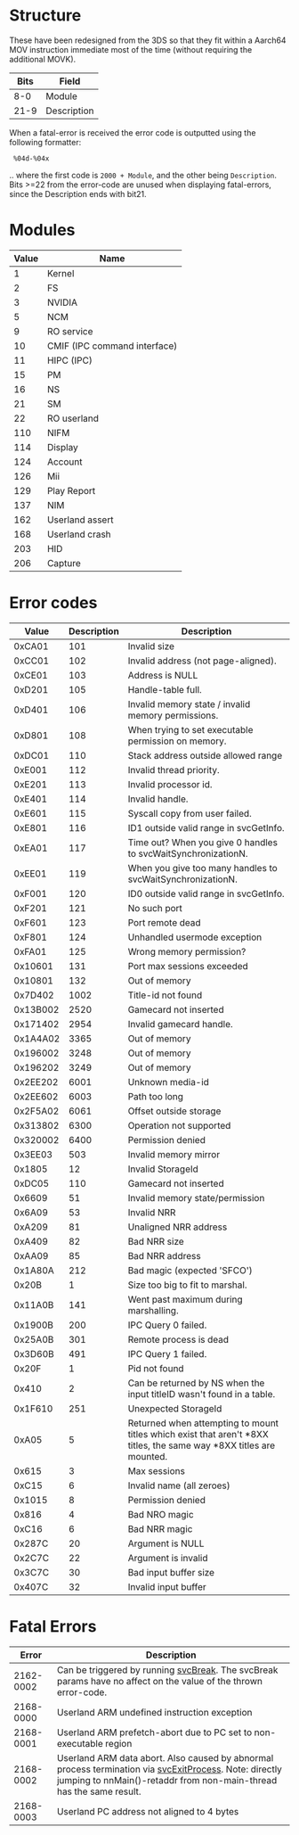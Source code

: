 # Structure

These have been redesigned from the 3DS so that they fit within a
Aarch64 MOV instruction immediate most of the time (without requiring
the additional MOVK).

| Bits | Field       |
| ---- | ----------- |
| 8-0  | Module      |
| 21-9 | Description |

When a fatal-error is received the error code is outputted using the
following formatter:

` %04d-%04x`

.. where the first code is `2000 + Module`, and the other being
`Description`. Bits \>=22 from the error-code are unused when displaying
fatal-errors, since the Description ends with bit21.

# Modules

| Value | Name                         |
| ----- | ---------------------------- |
| 1     | Kernel                       |
| 2     | FS                           |
| 3     | NVIDIA                       |
| 5     | NCM                          |
| 9     | RO service                   |
| 10    | CMIF (IPC command interface) |
| 11    | HIPC (IPC)                   |
| 15    | PM                           |
| 16    | NS                           |
| 21    | SM                           |
| 22    | RO userland                  |
| 110   | NIFM                         |
| 114   | Display                      |
| 124   | Account                      |
| 126   | Mii                          |
| 129   | Play Report                  |
| 137   | NIM                          |
| 162   | Userland assert              |
| 168   | Userland crash               |
| 203   | HID                          |
| 206   | Capture                      |

# Error codes

| Value    | Description | Description                                                                                                           |
| -------- | ----------- | --------------------------------------------------------------------------------------------------------------------- |
| 0xCA01   | 101         | Invalid size                                                                                                          |
| 0xCC01   | 102         | Invalid address (not page-aligned).                                                                                   |
| 0xCE01   | 103         | Address is NULL                                                                                                       |
| 0xD201   | 105         | Handle-table full.                                                                                                    |
| 0xD401   | 106         | Invalid memory state / invalid memory permissions.                                                                    |
| 0xD801   | 108         | When trying to set executable permission on memory.                                                                   |
| 0xDC01   | 110         | Stack address outside allowed range                                                                                   |
| 0xE001   | 112         | Invalid thread priority.                                                                                              |
| 0xE201   | 113         | Invalid processor id.                                                                                                 |
| 0xE401   | 114         | Invalid handle.                                                                                                       |
| 0xE601   | 115         | Syscall copy from user failed.                                                                                        |
| 0xE801   | 116         | ID1 outside valid range in svcGetInfo.                                                                                |
| 0xEA01   | 117         | Time out? When you give 0 handles to svcWaitSynchronizationN.                                                         |
| 0xEE01   | 119         | When you give too many handles to svcWaitSynchronizationN.                                                            |
| 0xF001   | 120         | ID0 outside valid range in svcGetInfo.                                                                                |
| 0xF201   | 121         | No such port                                                                                                          |
| 0xF601   | 123         | Port remote dead                                                                                                      |
| 0xF801   | 124         | Unhandled usermode exception                                                                                          |
| 0xFA01   | 125         | Wrong memory permission?                                                                                              |
| 0x10601  | 131         | Port max sessions exceeded                                                                                            |
| 0x10801  | 132         | Out of memory                                                                                                         |
| 0x7D402  | 1002        | Title-id not found                                                                                                    |
| 0x13B002 | 2520        | Gamecard not inserted                                                                                                 |
| 0x171402 | 2954        | Invalid gamecard handle.                                                                                              |
| 0x1A4A02 | 3365        | Out of memory                                                                                                         |
| 0x196002 | 3248        | Out of memory                                                                                                         |
| 0x196202 | 3249        | Out of memory                                                                                                         |
| 0x2EE202 | 6001        | Unknown media-id                                                                                                      |
| 0x2EE602 | 6003        | Path too long                                                                                                         |
| 0x2F5A02 | 6061        | Offset outside storage                                                                                                |
| 0x313802 | 6300        | Operation not supported                                                                                               |
| 0x320002 | 6400        | Permission denied                                                                                                     |
| 0x3EE03  | 503         | Invalid memory mirror                                                                                                 |
| 0x1805   | 12          | Invalid StorageId                                                                                                     |
| 0xDC05   | 110         | Gamecard not inserted                                                                                                 |
| 0x6609   | 51          | Invalid memory state/permission                                                                                       |
| 0x6A09   | 53          | Invalid NRR                                                                                                           |
| 0xA209   | 81          | Unaligned NRR address                                                                                                 |
| 0xA409   | 82          | Bad NRR size                                                                                                          |
| 0xAA09   | 85          | Bad NRR address                                                                                                       |
| 0x1A80A  | 212         | Bad magic (expected 'SFCO')                                                                                           |
| 0x20B    | 1           | Size too big to fit to marshal.                                                                                       |
| 0x11A0B  | 141         | Went past maximum during marshalling.                                                                                 |
| 0x1900B  | 200         | IPC Query 0 failed.                                                                                                   |
| 0x25A0B  | 301         | Remote process is dead                                                                                                |
| 0x3D60B  | 491         | IPC Query 1 failed.                                                                                                   |
| 0x20F    | 1           | Pid not found                                                                                                         |
| 0x410    | 2           | Can be returned by NS when the input titleID wasn't found in a table.                                                 |
| 0x1F610  | 251         | Unexpected StorageId                                                                                                  |
| 0xA05    | 5           | Returned when attempting to mount titles which exist that aren't \*8XX titles, the same way \*8XX titles are mounted. |
| 0x615    | 3           | Max sessions                                                                                                          |
| 0xC15    | 6           | Invalid name (all zeroes)                                                                                             |
| 0x1015   | 8           | Permission denied                                                                                                     |
| 0x816    | 4           | Bad NRO magic                                                                                                         |
| 0xC16    | 6           | Bad NRR magic                                                                                                         |
| 0x287C   | 20          | Argument is NULL                                                                                                      |
| 0x2C7C   | 22          | Argument is invalid                                                                                                   |
| 0x3C7C   | 30          | Bad input buffer size                                                                                                 |
| 0x407C   | 32          | Invalid input buffer                                                                                                  |

# Fatal Errors

| Error     | Description                                                                                                                                                                                        |
| --------- | -------------------------------------------------------------------------------------------------------------------------------------------------------------------------------------------------- |
| 2162-0002 | Can be triggered by running [svcBreak](SVC.md "wikilink"). The svcBreak params have no affect on the value of the thrown error-code.                                                               |
| 2168-0000 | Userland ARM undefined instruction exception                                                                                                                                                       |
| 2168-0001 | Userland ARM prefetch-abort due to PC set to non-executable region                                                                                                                                 |
| 2168-0002 | Userland ARM data abort. Also caused by abnormal process termination via [svcExitProcess](SVC.md "wikilink"). Note: directly jumping to nnMain()-retaddr from non-main-thread has the same result. |
| 2168-0003 | Userland PC address not aligned to 4 bytes                                                                                                                                                         |
